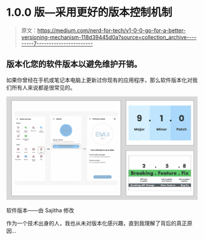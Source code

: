 # 1.0.0 版—采用更好的版本控制机制

> 原文：<https://medium.com/nerd-for-tech/v1-0-0-go-for-a-better-versioning-mechanism-118d39445d0a?source=collection_archive---------7----------------------->

## 版本化您的软件版本以避免维护开销。

如果你曾经在手机或笔记本电脑上更新过你现有的应用程序，那么软件版本化对我们所有人来说都是很常见的。

![](img/f633516311233b536f969e036eb6f712.png)

软件版本——由 Sajitha 修改

作为一个技术出身的人，我也从未对版本化感兴趣，直到我理解了背后的真正原因…